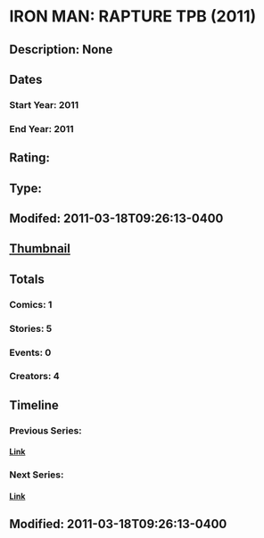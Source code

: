 # IRON MAN: RAPTURE TPB (2011)
## Description: None
## Dates
### Start Year: 2011
### End Year: 2011
## Rating: 
## Type: 
## Modifed: 2011-03-18T09:26:13-0400
## [Thumbnail](http://i.annihil.us/u/prod/marvel/i/mg/b/40/image_not_available.jpg)
## Totals
### Comics: 1
### Stories: 5
### Events: 0
### Creators: 4
## Timeline
### Previous Series: 
#### [Link]()
### Next Series: 
#### [Link]()
## Modified: 2011-03-18T09:26:13-0400